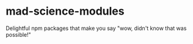 mad-science-modules
===================

Delightful npm packages that make you say "wow, didn't know that was possible!"

